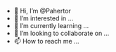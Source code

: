 - 👋 Hi, I’m @Pahertor
- 👀 I’m interested in ...
- 🌱 I’m currently learning ...
- 💞️ I’m looking to collaborate on ...
- 📫 How to reach me ...

<!---
Pahertor/Pahertor is a ✨ special ✨ repository because its `README.md` (this file) appears on your GitHub profile.
You can click the Preview link to take a look at your changes.
--->
